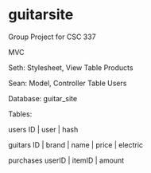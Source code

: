 # guitarsite
Group Project for CSC 337

MVC

Seth: Stylesheet, View Table Products

Sean: Model, Controller Table Users

Database: guitar_site

Tables:

users
ID | user | hash

guitars
ID | brand | name | price | electric

purchases
userID | itemID | amount
